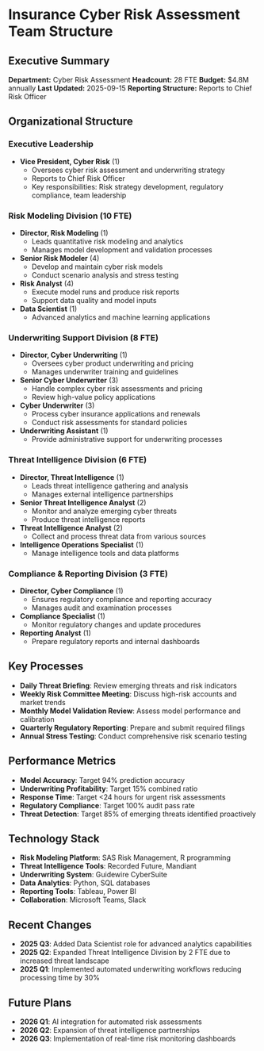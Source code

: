 # Insurance Cyber Risk Assessment Team Structure

## Executive Summary
**Department:** Cyber Risk Assessment
**Headcount:** 28 FTE
**Budget:** $4.8M annually
**Last Updated:** 2025-09-15
**Reporting Structure:** Reports to Chief Risk Officer

## Organizational Structure

### Executive Leadership
- **Vice President, Cyber Risk** (1)
  - Oversees cyber risk assessment and underwriting strategy
  - Reports to Chief Risk Officer
  - Key responsibilities: Risk strategy development, regulatory compliance, team leadership

### Risk Modeling Division (10 FTE)
- **Director, Risk Modeling** (1)
  - Leads quantitative risk modeling and analytics
  - Manages model development and validation processes
- **Senior Risk Modeler** (4)
  - Develop and maintain cyber risk models
  - Conduct scenario analysis and stress testing
- **Risk Analyst** (4)
  - Execute model runs and produce risk reports
  - Support data quality and model inputs
- **Data Scientist** (1)
  - Advanced analytics and machine learning applications

### Underwriting Support Division (8 FTE)
- **Director, Cyber Underwriting** (1)
  - Oversees cyber product underwriting and pricing
  - Manages underwriter training and guidelines
- **Senior Cyber Underwriter** (3)
  - Handle complex cyber risk assessments and pricing
  - Review high-value policy applications
- **Cyber Underwriter** (3)
  - Process cyber insurance applications and renewals
  - Conduct risk assessments for standard policies
- **Underwriting Assistant** (1)
  - Provide administrative support for underwriting processes

### Threat Intelligence Division (6 FTE)
- **Director, Threat Intelligence** (1)
  - Leads threat intelligence gathering and analysis
  - Manages external intelligence partnerships
- **Senior Threat Intelligence Analyst** (2)
  - Monitor and analyze emerging cyber threats
  - Produce threat intelligence reports
- **Threat Intelligence Analyst** (2)
  - Collect and process threat data from various sources
- **Intelligence Operations Specialist** (1)
  - Manage intelligence tools and data platforms

### Compliance & Reporting Division (3 FTE)
- **Director, Cyber Compliance** (1)
  - Ensures regulatory compliance and reporting accuracy
  - Manages audit and examination processes
- **Compliance Specialist** (1)
  - Monitor regulatory changes and update procedures
- **Reporting Analyst** (1)
  - Prepare regulatory reports and internal dashboards

## Key Processes
- **Daily Threat Briefing**: Review emerging threats and risk indicators
- **Weekly Risk Committee Meeting**: Discuss high-risk accounts and market trends
- **Monthly Model Validation Review**: Assess model performance and calibration
- **Quarterly Regulatory Reporting**: Prepare and submit required filings
- **Annual Stress Testing**: Conduct comprehensive risk scenario testing

## Performance Metrics
- **Model Accuracy**: Target 94% prediction accuracy
- **Underwriting Profitability**: Target 15% combined ratio
- **Response Time**: Target <24 hours for urgent risk assessments
- **Regulatory Compliance**: Target 100% audit pass rate
- **Threat Detection**: Target 85% of emerging threats identified proactively

## Technology Stack
- **Risk Modeling Platform**: SAS Risk Management, R programming
- **Threat Intelligence Tools**: Recorded Future, Mandiant
- **Underwriting System**: Guidewire CyberSuite
- **Data Analytics**: Python, SQL databases
- **Reporting Tools**: Tableau, Power BI
- **Collaboration**: Microsoft Teams, Slack

## Recent Changes
- **2025 Q3**: Added Data Scientist role for advanced analytics capabilities
- **2025 Q2**: Expanded Threat Intelligence Division by 2 FTE due to increased threat landscape
- **2025 Q1**: Implemented automated underwriting workflows reducing processing time by 30%

## Future Plans
- **2026 Q1**: AI integration for automated risk assessments
- **2026 Q2**: Expansion of threat intelligence partnerships
- **2026 Q3**: Implementation of real-time risk monitoring dashboards